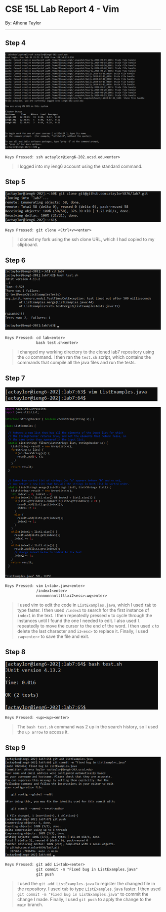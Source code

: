 # CSE 15L Lab Report 4 - Vim
By: Athena Taylor

***

## Step 4

![Image](lab7-step4.png)

```
Keys Pressed: ssh actaylor@ieng6-202.ucsd.edu<enter>
```

> I logged into my ieng6 account using the standard command.


## Step 5

![Image](lab7-step5.png)

```
Keys Pressed: git clone <Ctrl+v><enter>
```

> I cloned my fork using the ssh clone URL, which I had copied to my clipboard.

## Step 6

![Image](lab7-step6.png)

```
Keys Pressed: cd lab<enter>
              bash test.sh<enter>
```

> I changed my working directory to the cloned lab7 repository using the `cd` command. I then ran the `test.sh` script, which contains the commands that compile all the java files and run the tests.


## Step 7

![Image](lab7-step7-1.png)

![Image](lab7-step7-2.png)

```
Keys Pressed: vim L<tab>.java<enter>
              /index1<enter>
              nnnnnnnnnlllllxi2<esc>:wq<enter>
```

> I used vim to edit the code in `ListExamples.java`, which I used `tab` to type faster. I then used `/index1` to search for the first instance of `index1` in the text. I then repeatedly pressed `n` to cycle through
> the instances until I found the one I needed to edit. I also used `l` repeatedly to move the cursor to the end of the word. I then used `x` to delete the last character and `i2<esc>` to replace it. Finally, I used
> `:wq<enter>` to save the file and exit.

## Step 8

![Image](lab7-step8.png)

```
Keys Pressed: <up><up><enter>
```

> The `bash test.sh` command was 2 up in the search history, so I used the `up arrow` to access it.

## Step 9

![Image](lab7-step9.png)

```
Keys Pressed: git add Li<tab><enter>
              git commit -m "Fixed bug in ListExamples.java"
              git push
```

> I used the `git add ListExamples.java` to register the changed file in the repository. I used `tab` to type `ListExamples.java` faster. I then used `git commit -m "Fixed bug in ListExamples.java"` to commit the        change I made. Finally, I used `git push` to apply the change to the `main` branch.
